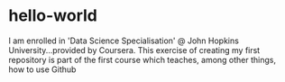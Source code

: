 # hello-world
I am enrolled in 'Data Science Specialisation' @ John Hopkins University...provided by Coursera. This exercise of creating my first repository is part of the first course which teaches, among other things, how to use Github
